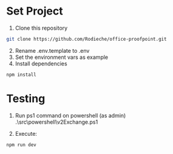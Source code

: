 # Set Project

1. Clone this repository
```bash
git clone https://github.com/Rodieche/office-proofpoint.git
```

2. Rename .env.template to .env
3. Set the environment vars as example
4. Install dependencies
```
npm install
```

# Testing

1. Run ps1 command on powershell (as admin)
.\src\powershell\v2Exchange.ps1

2. Execute:
```bash
npm run dev
```